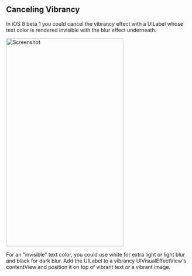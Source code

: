 Canceling Vibrancy
------------------

In iOS 8 beta 1 you could cancel the vibrancy effect with a UILabel whose text color is rendered invisible with the blur effect underneath.

<img src="Screenshots/CancelUIVibrancyEffect.png" width="320" height="568" alt="Screenshot">

For an "invisible" text color, you could use white for extra light or light blur and black for dark blur. Add the UILabel to a vibrancy UIVisualEffectView's contentView and position it on top of vibrant text or a vibrant image.
